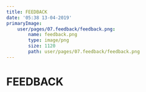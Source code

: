 ```yaml
---
title: FEEDBACK
date: '05:38 13-04-2019'
primaryImage:
    user/pages/07.feedback/feedback.png:
        name: feedback.png
        type: image/png
        size: 1120
        path: user/pages/07.feedback/feedback.png
---
```


# FEEDBACK
